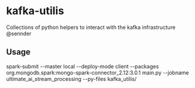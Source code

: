 # kafka-utilis

Collections of python helpers to interact with the kafka infrastructure @sennder


## Usage

spark-submit --master local --deploy-mode client  --packages org.mongodb.spark:mongo-spark-connector_2.12:3.0.1 main.py --jobname ultimate_ai_stream_processing --py-files kafka_utilis/
